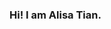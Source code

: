 ### Hi! I am Alisa Tian.

<!--
**alisa0705/alisa0705** is a ✨ _special_ ✨ repository because its `README.md` (this file) appears on your GitHub profile.

Here are some ideas to get you started:

- 🔭 I’m currently working on ...
- 🌱 I’m currently learning ...
- 👯 I’m looking to collaborate on ...
- 🤔 I’m looking for help with ...
- 💬 Ask me about ...
- 📫 How to reach me: ...


👋 Hi, I’m @EricR401S
👀 I’m interested in ... Data Science
🌱 I’m currently learning ... Python
💞️ I’m looking to collaborate on ... Projects that strengthen my skills.
📫 How to reach me ... here
